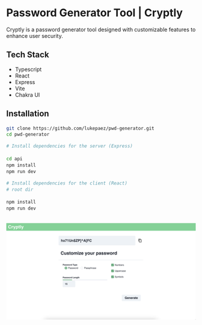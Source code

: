 # **Password Generator Tool | Cryptly**

Cryptly is a password generator tool designed with customizable features to enhance user security.

## **Tech Stack**

- Typescript
- React
- Express
- Vite
- Chakra UI

## **Installation**

```bash
git clone https://github.com/lukepaez/pwd-generator.git
cd pwd-generator
```

```bash
# Install dependencies for the server (Express)

cd api
npm install
npm run dev
```

```bash
# Install dependencies for the client (React)
# root dir

npm install
npm run dev
```

##

![Cryptly UI](cryptly.png)
